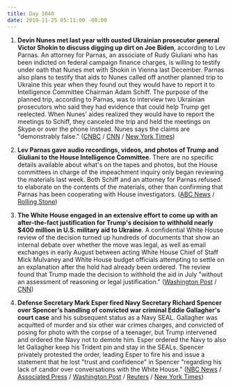 ```yaml
---
title: Day 1040
date: 2019-11-25 05:11:00 -08:00
---
```


1. **Devin Nunes met last year with ousted Ukrainian prosecutor general Victor Shokin to discuss digging up dirt on Joe Biden**, according to Lev Parnas. An attorney for Parnas, an associate of Rudy Giuliani who has been indicted on federal campaign finance charges, is willing to testify under oath that Nunes met with Shokin in Vienna last December. Parnas also plans to testify that aids to Nunes called off another planned trip to Ukraine this year when they found out they would have to report it to Intelligence Committee Chairman Adam Schiff. The purpose of the planned trip, according to Parnas, was to interview two Ukrainian prosecutors who said they had evidence that could help Trump get reelected. When Nunes' aides realized they would have to report the meetings to Schiff, they canceled the trip and held the meetings on Skype or over the phone instead. Nunes says the claims are "demonstrably false." ([CNBC](https://www.cnbc.com/2019/11/24/giuliani-ally-would-testify-that-nunes-staffers-hid-ukraine-meetings-from-schiff.html) / [CNN](https://www.cnn.com/2019/11/22/politics/nunes-vienna-trip-ukrainian-prosecutor-biden/index.html) / [New York Times](https://www.nytimes.com/2019/11/24/us/politics/devin-nunes-ukraine.html))

2. **Lev Parnas gave audio recordings, videos, and photos of Trump and Giuliani to the House Intelligence Committee**. There are no specific details available about what's on the tapes and photos, but the House committees in charge of the impeachment inquiry only began reviewing the materials last week. Both Schiff and an attorney for Parnas refused to elaborate on the contents of the materials, other than confirming that Parnas has been cooperating with House investigators. ([ABC News](https://abcnews.go.com/Politics/house-intelligence-committee-possession-video-audio-recordings-giuliani/story?id=67276448) / [Rolling Stone](https://www.rollingstone.com/politics/politics-news/lev-parnas-handed-over-tapes-of-trump-and-giuliani-to-the-house-intelligence-committee-917769/))

3. **The White House engaged in an extensive effort to come up with an after-the-fact justification for Trump's decision to withhold nearly $400 million in U.S. military aid to Ukraine**. A confidential White House review of the decision turned up hundreds of documents that show an internal debate over whether the move was legal, as well as email exchanges in early August between acting White House Chief of Staff Mick Mulvaney and White House budget officials attempting to settle on an explanation after the hold had already been ordered. The review found that Trump made the decision to withhold the aid in July "without an assessment of reasoning or legal justification." ([Washington Post](https://www.washingtonpost.com/politics/white-house-review-turns-up-emails-showing-extensive-effort-to-justify-trumps-decision-to-block-ukraine-military-aid/2019/11/24/2121cf98-0d57-11ea-bd9d-c628fd48b3a0_story.html) / [CNN](https://www.cnn.com/2019/11/25/politics/impeachment-watch-november-24/index.html))

4. **Defense Secretary Mark Esper fired Navy Secretary Richard Spencer over Spencer's handling of convicted war criminal Eddie Gallagher's** **court case** and his subsequent status as a Navy SEAL. Gallagher was acquitted of murder and six other war crimes charges, and convicted of posing for photo with the corpse of a teenager, but Trump intervened and ordered the Navy not to demote him. Esper ordered the Navy to also let Gallagher keep his Trident pin and stay in the SEALs. Spencer privately protested the order, leading Esper to fire his and issue a statement that he lost "trust and confidence" in Spencer "regarding his lack of candor over conversations with the White House." ([NBC News](https://www.nbcnews.com/news/us-news/navy-secretary-richard-spencer-fired-dispute-over-discipline-seal-n1090306) / [Associated Press](https://apnews.com/7902f59c504d427ca89a9bd3484a207d) / [Washington Post](https://www.washingtonpost.com/national-security/2019/11/24/pentagon-chief-asks-navy-secretarys-resignation-over-private-proposal-navy-seals-case/) / [Reuters](https://www.reuters.com/article/us-usa-military-seals-milley-idUSKBN1XZ0ZZ) / [New York Times](https://www.nytimes.com/2019/11/24/us/politics/navy-secretary-richard-spencer-resign.html))